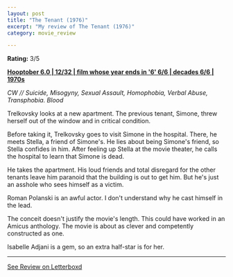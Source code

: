 ```yaml
---
layout: post
title: "The Tenant (1976)"
excerpt: "My review of The Tenant (1976)"
category: movie_review

---
```


**Rating:** 3/5

<b><a href="https://boxd.it/pPVYg/detail">Hooptober 6.0 | 12/32 | film whose year ends in '6' 6/6 | decades 6/6 | 1970s</a></b>

<i>CW // Suicide, Misogyny, Sexual Assault, Homophobia, Verbal Abuse, Transphobia. Blood</i>

Trelkovsky looks at a new apartment. The previous tenant, Simone, threw herself out of the window and in critical condition.

Before taking it, Trelkovsky goes to visit Simone in the hospital. There, he meets Stella, a friend of Simone's. He lies about being Simone's friend, so Stella confides in him. After feeling up Stella at the movie theater, he calls the hospital to learn that Simone is dead.

He takes the apartment. His loud friends and total disregard for the other tenants leave him paranoid that the building is out to get him. But he's just an asshole who sees himself as a victim.

Roman Polanski is an awful actor. I don't understand why he cast himself in the lead.

The conceit doesn't justify the movie's length. This could have worked in an Amicus anthology. The movie is about as clever and competently constructed as one.

Isabelle Adjani is a gem, so an extra half-star is for her.

<hr>

[See Review on Letterboxd](https://boxd.it/62nWTl)
